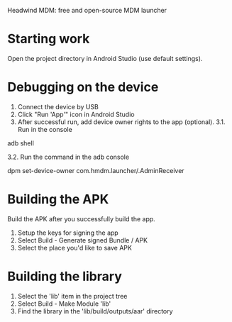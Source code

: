 Headwind MDM: free and open-source MDM launcher

Starting work
=============

Open the project directory in Android Studio (use default settings).

Debugging on the device
=======================

1. Connect the device by USB
2. Click "Run 'App'" icon in Android Studio
3. After successful run, add device owner rights to the app (optional).
3.1. Run in the console

adb shell

3.2. Run the command in the adb console

dpm set-device-owner com.hmdm.launcher/.AdminReceiver

Building the APK
================

Build the APK after you successfully build the app.

1. Setup the keys for signing the app
2. Select Build - Generate signed Bundle / APK
3. Select the place you'd like to save APK

Building the library
====================

1. Select the 'lib' item in the project tree
2. Select Build - Make Module 'lib'
3. Find the library in the 'lib/build/outputs/aar' directory

